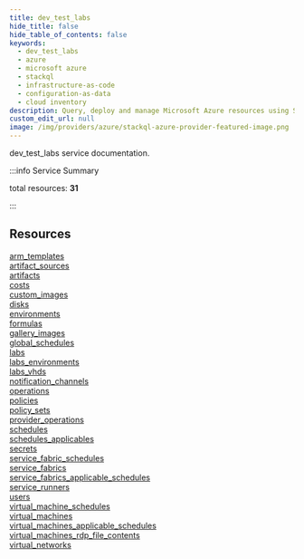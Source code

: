 ```yaml
---
title: dev_test_labs
hide_title: false
hide_table_of_contents: false
keywords:
  - dev_test_labs
  - azure
  - microsoft azure
  - stackql
  - infrastructure-as-code
  - configuration-as-data
  - cloud inventory
description: Query, deploy and manage Microsoft Azure resources using SQL
custom_edit_url: null
image: /img/providers/azure/stackql-azure-provider-featured-image.png
---
```


dev_test_labs service documentation.

:::info Service Summary

<div class="row">
<div class="providerDocColumn">
<span>total resources:&nbsp;<b>31</b></span><br />
</div>
</div>

:::

## Resources
<div class="row">
<div class="providerDocColumn">
<a href="/providers/azure/dev_test_labs/arm_templates/">arm_templates</a><br />
<a href="/providers/azure/dev_test_labs/artifact_sources/">artifact_sources</a><br />
<a href="/providers/azure/dev_test_labs/artifacts/">artifacts</a><br />
<a href="/providers/azure/dev_test_labs/costs/">costs</a><br />
<a href="/providers/azure/dev_test_labs/custom_images/">custom_images</a><br />
<a href="/providers/azure/dev_test_labs/disks/">disks</a><br />
<a href="/providers/azure/dev_test_labs/environments/">environments</a><br />
<a href="/providers/azure/dev_test_labs/formulas/">formulas</a><br />
<a href="/providers/azure/dev_test_labs/gallery_images/">gallery_images</a><br />
<a href="/providers/azure/dev_test_labs/global_schedules/">global_schedules</a><br />
<a href="/providers/azure/dev_test_labs/labs/">labs</a><br />
<a href="/providers/azure/dev_test_labs/labs_environments/">labs_environments</a><br />
<a href="/providers/azure/dev_test_labs/labs_vhds/">labs_vhds</a><br />
<a href="/providers/azure/dev_test_labs/notification_channels/">notification_channels</a><br />
<a href="/providers/azure/dev_test_labs/operations/">operations</a><br />
<a href="/providers/azure/dev_test_labs/policies/">policies</a>
</div>
<div class="providerDocColumn">
<a href="/providers/azure/dev_test_labs/policy_sets/">policy_sets</a><br />
<a href="/providers/azure/dev_test_labs/provider_operations/">provider_operations</a><br />
<a href="/providers/azure/dev_test_labs/schedules/">schedules</a><br />
<a href="/providers/azure/dev_test_labs/schedules_applicables/">schedules_applicables</a><br />
<a href="/providers/azure/dev_test_labs/secrets/">secrets</a><br />
<a href="/providers/azure/dev_test_labs/service_fabric_schedules/">service_fabric_schedules</a><br />
<a href="/providers/azure/dev_test_labs/service_fabrics/">service_fabrics</a><br />
<a href="/providers/azure/dev_test_labs/service_fabrics_applicable_schedules/">service_fabrics_applicable_schedules</a><br />
<a href="/providers/azure/dev_test_labs/service_runners/">service_runners</a><br />
<a href="/providers/azure/dev_test_labs/users/">users</a><br />
<a href="/providers/azure/dev_test_labs/virtual_machine_schedules/">virtual_machine_schedules</a><br />
<a href="/providers/azure/dev_test_labs/virtual_machines/">virtual_machines</a><br />
<a href="/providers/azure/dev_test_labs/virtual_machines_applicable_schedules/">virtual_machines_applicable_schedules</a><br />
<a href="/providers/azure/dev_test_labs/virtual_machines_rdp_file_contents/">virtual_machines_rdp_file_contents</a><br />
<a href="/providers/azure/dev_test_labs/virtual_networks/">virtual_networks</a>
</div>
</div>